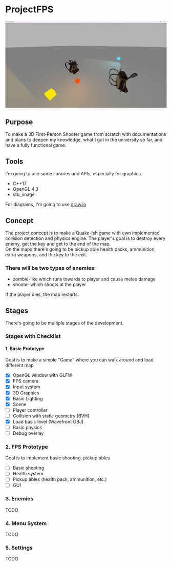 
# ProjectFPS

![ProjectFPS](screenshot.png)

## Purpose
To make a 3D First-Person Shooter game from scratch with documentations and plans to deepen my knowledge,
what I got in the university so far, and have a fully functional game.

## Tools
I'm going to use some libraries and APIs, especially for graphics.
- C++17
- OpenGL 4.3
- stb_image

For diagrams, I'm going to use [draw.io](https://draw.io)

## Concept
The project concept is to make a Quake-ish game with own implemented collision detection and physics engine.
The player's goal is to destroy every enemy, get the key and get to the end of the map.
<br>On the maps there's going to be pickup able health packs, ammunition, extra weapons, and the key to the exit.
### There will be two types of enemies: 
- zombie-like which runs towards to player and cause melee damage
- shooter which shoots at the player

If the player dies, the map restarts.

## Stages
There's going to be multiple stages of the development.

### Stages with Checklist

#### 1. Basic Prototype
Goal is to make a simple "Game" where you can walk around and load different map
- [X] OpenGL window with GLFW
- [X] FPS camera
- [X] Input system
- [X] 3D Graphics
- [X] Basic Lighting
- [X] Scene
- [ ] Player controller
- [ ] Collision with static geometry (BVH)
- [X] Load basic level (Wavefront OBJ)
- [ ] Basic physics
- [ ] Debug overlay

### 2. FPS Prototype
Goal is to implement basic shooting, pickup ables
- [ ] Basic shooting
- [ ] Health system
- [ ] Pickup ables (health pack, ammunition, etc.)
- [ ] GUI

### 3. Enemies
TODO
### 4. Menu System
TODO
### 5. Settings
TODO